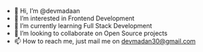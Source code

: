 - 👋 Hi, I’m @devmadaan
- 👀 I’m interested in Frontend Development
- 🌱 I’m currently learning Full Stack Development
- 💞️ I’m looking to collaborate on Open Source projects
- 📫 How to reach me, just mail me on devmadan30@gmail.com


